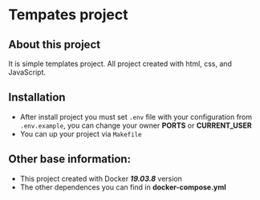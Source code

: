 <h1>Tempates project</h1>

<h2>About this project</h2>
It is simple templates project.
All project created with html, css, and JavaScript.

<h2>Installation</h2>

- After install project you must set `.env` file with your configuration from `.env.example`, you can change your owner **PORTS** or **CURRENT_USER**
- You can up your project via `Makefile`

<h2>Other base information:</h2>

- This project created with Docker ***19.03.8*** version
- The other dependences you can find in **docker-compose.yml**
